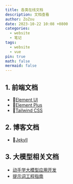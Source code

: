```yaml
---
title: 各类在线文档
description: 文档查看
author: ZoZou
date: 2023-10-22 10:08 +0800
categories:
  - website
  - 笔记
tags:
  - website
  - vue
pin: true
math: false
mermaid: false
---
```

## 1. 前端文档
- 🚅[Element UI](https://element.eleme.cn/#/zh-CN/component/) 
- 🚄[Element Plus](https://element-plus.org/zh-CN/component/overview.html)
- 🛬[Tailwind CSS](https://tailwind.nodejs.cn/docs/installation)

## 2. 博客文档
- 🧪[Jekyll](https://jekyllcn.com/docs/home/)

## 3. 大模型相关文档
- [动手学大模型应用开发](https://datawhalechina.github.io/llm-universe/#/)
- [提示词工程指南](https://www.promptingguide.ai/zh)


